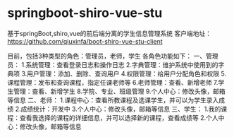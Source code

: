 # springboot-shiro-vue-stu
基于springBoot,shiro,vue的前后端分离的学生信息管理系统
客户端地址：https://github.com/qiuxinfa/boot-shiro-vue-stu-client

目前，包括3种类型的角色：管理员，老师，学生
各角色功能如下：
一、管理员：
1.系统管理：查看登录日志和操作日志
2.字典管理：维护系统中使用到的字典项
3.用户管理：添加、删除、查询用户
4.权限管理：给用户分配角色和权限
5.课程管理：发布和查询课程，指定任课老师等
6.老师管理：查看、新增老师
7.学生管理：查看、新增学生
8.学院、专业、班级管理
9.个人中心：修改头像，邮箱等信息
二、老师：
1.课程中心：查看所教课程及选课学生，并可以为学生录入成绩
2.成绩统计：开发中
3.个人中心：修改头像，邮箱等信息
三、学生：
1.我的课程：查看我选择的课程的详细信息，并可以选择新的课程，查看成绩等
2.个人中心：修改头像，邮箱等信息
